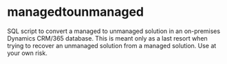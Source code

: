 # managedtounmanaged
SQL script to convert a managed to unmanaged solution in an on-premises Dynamics CRM/365 database.  This is meant only as a last resort when trying to recover an unmanaged solution from a managed solution.  Use at your own risk.
